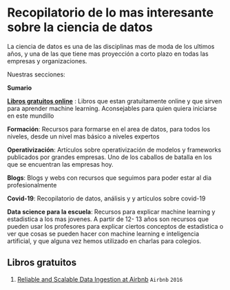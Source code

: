 # Recopilatorio de lo mas interesante sobre la ciencia de datos


La ciencia de datos es una de las disciplinas mas de moda de los ultimos años, y una de las que tiene mas proyección a corto plazo en todas las empresas y organizaciones.

Nuestras secciones:



**Sumario**

**[Libros gratuitos online](#libros-gratuitos)** : Libros que estan gratuitamente online y que sirven para aprender machine learning. Aconsejables para quien quiera iniciarse en este mundillo

**Formación**: Recursos para formarse en el area de datos, para todos los niveles, desde un nivel mas básico a niveles expertos

**Operativización**: Artículos sobre operativización de modelos y frameworks publicados por grandes empresas. Uno de los caballos de batalla en los que se encuentran las empresas hoy.

**Blogs**: Blogs y webs con recursos que seguimos para poder estar al dia profesionalmente

**Covid-19**: Recopilatorio de datos, análisis y y artículos sobre covid-19

**Data science para la escuela**: Recursos para explicar machine learning y estadistica a los mas jovenes. A partir de 12- 13 años son recursos que pueden usar los profesores para explicar ciertos conceptos de estadistica o ver que cosas se pueden hacer con machine learning e inteligencia artificial, y que alguna vez hemos utilizado en charlas para colegios.



## Libros gratuitos
1. [Reliable and Scalable Data Ingestion at Airbnb](https://www.slideshare.net/HadoopSummit/reliable-and-scalable-data-ingestion-at-airbnb-63920989) `Airbnb` `2016`

